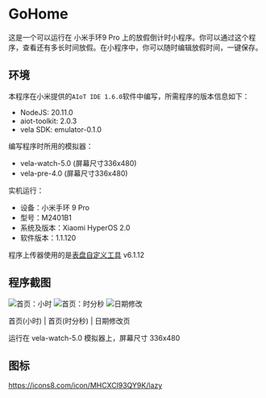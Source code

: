 # GoHome

这是一个可以运行在 小米手环9 Pro 上的放假倒计时小程序。你可以通过这个程序，查看还有多长时间放假。在小程序中，你可以随时编辑放假时间，一键保存。

## 环境
本程序在小米提供的`AIoT IDE 1.6.0`软件中编写，所需程序的版本信息如下：

- NodeJS: 20.11.0
- aiot-toolkit: 2.0.3
- vela SDK: emulator-0.1.0

编写程序时所用的模拟器：

- vela-watch-5.0 (屏幕尺寸336x480)
- vela-pre-4.0 (屏幕尺寸336x480)

实机运行：

- 设备：小米手环 9 Pro
- 型号：M2401B1
- 系统及版本：Xiaomi HyperOS 2.0
- 软件版本：1.1.120

程序上传器使用的是[表盘自定义工具](https://www.bandbbs.cn/threads/9797/) v6.1.12

## 程序截图

<!--v1.0.1版 ![首页](https://github.com/user-attachments/assets/a236d87d-cc52-4c4a-bb57-439e3d5f6638)-->
![首页：小时](https://github.com/user-attachments/assets/36a0e0a5-0ffb-44ef-b961-c502a1a77be3)
![首页：时分秒](https://github.com/user-attachments/assets/1c357fad-9be8-480d-a8df-c33b4186c92a)
![日期修改](https://github.com/user-attachments/assets/98fbc394-7cf3-4a8d-a5eb-f7623d16ff87)


首页(小时) | 首页(时分秒) | 日期修改页

运行在 vela-watch-5.0 模拟器上，屏幕尺寸 336x480

## 图标

https://icons8.com/icon/MHCXCl93QY9K/lazy
